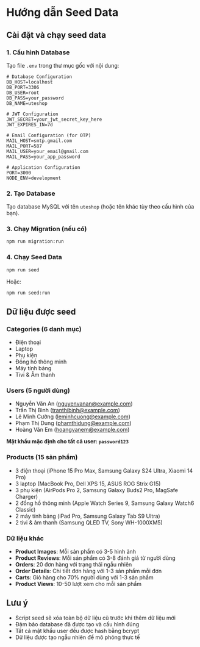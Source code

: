 # Hướng dẫn Seed Data

## Cài đặt và chạy seed data

### 1. Cấu hình Database
Tạo file `.env` trong thư mục gốc với nội dung:

```env
# Database Configuration
DB_HOST=localhost
DB_PORT=3306
DB_USER=root
DB_PASS=your_password
DB_NAME=uteshop

# JWT Configuration
JWT_SECRET=your_jwt_secret_key_here
JWT_EXPIRES_IN=7d

# Email Configuration (for OTP)
MAIL_HOST=smtp.gmail.com
MAIL_PORT=587
MAIL_USER=your_email@gmail.com
MAIL_PASS=your_app_password

# Application Configuration
PORT=3000
NODE_ENV=development
```

### 2. Tạo Database
Tạo database MySQL với tên `uteshop` (hoặc tên khác tùy theo cấu hình của bạn).

### 3. Chạy Migration (nếu có)
```bash
npm run migration:run
```

### 4. Chạy Seed Data
```bash
npm run seed
```

Hoặc:
```bash
npm run seed:run
```

## Dữ liệu được seed

### Categories (6 danh mục)
- Điện thoại
- Laptop  
- Phụ kiện
- Đồng hồ thông minh
- Máy tính bảng
- Tivi & Âm thanh

### Users (5 người dùng)
- Nguyễn Văn An (nguyenvanan@example.com)
- Trần Thị Bình (tranthibinh@example.com)
- Lê Minh Cường (leminhcuong@example.com)
- Phạm Thị Dung (phamthidung@example.com)
- Hoàng Văn Em (hoangvanem@example.com)

**Mật khẩu mặc định cho tất cả user: `password123`**

### Products (15 sản phẩm)
- 3 điện thoại (iPhone 15 Pro Max, Samsung Galaxy S24 Ultra, Xiaomi 14 Pro)
- 3 laptop (MacBook Pro, Dell XPS 15, ASUS ROG Strix G15)
- 3 phụ kiện (AirPods Pro 2, Samsung Galaxy Buds2 Pro, MagSafe Charger)
- 2 đồng hồ thông minh (Apple Watch Series 9, Samsung Galaxy Watch6 Classic)
- 2 máy tính bảng (iPad Pro, Samsung Galaxy Tab S9 Ultra)
- 2 tivi & âm thanh (Samsung QLED TV, Sony WH-1000XM5)

### Dữ liệu khác
- **Product Images**: Mỗi sản phẩm có 3-5 hình ảnh
- **Product Reviews**: Mỗi sản phẩm có 3-8 đánh giá từ người dùng
- **Orders**: 20 đơn hàng với trạng thái ngẫu nhiên
- **Order Details**: Chi tiết đơn hàng với 1-3 sản phẩm mỗi đơn
- **Carts**: Giỏ hàng cho 70% người dùng với 1-3 sản phẩm
- **Product Views**: 10-50 lượt xem cho mỗi sản phẩm

## Lưu ý
- Script seed sẽ xóa toàn bộ dữ liệu cũ trước khi thêm dữ liệu mới
- Đảm bảo database đã được tạo và cấu hình đúng
- Tất cả mật khẩu user đều được hash bằng bcrypt
- Dữ liệu được tạo ngẫu nhiên để mô phỏng thực tế
